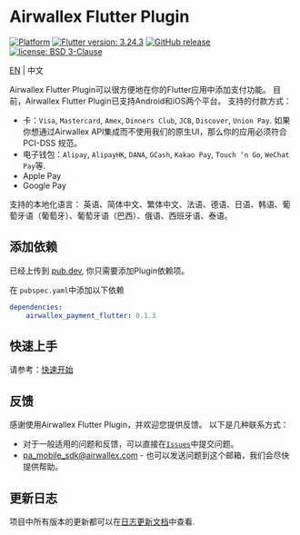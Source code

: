 # Airwallex Flutter Plugin
[![Platform](https://img.shields.io/badge/platform-flutter-darkgreen)](https://flutter.dev/)
[![Flutter version: 3.24.3](https://img.shields.io/badge/flutter-3.24.3-brightgreen)](https://medium.com/flutter/flutter-3-24-dart-3-5-204b7d20c45d)
[![GitHub release](https://img.shields.io/github/v/release/airwallex/airwallex-payment-flutter)](https://github.com/airwallex/airwallex-payment-flutter/releases)
[![license: BSD 3-Clause](https://img.shields.io/badge/license-BSD%203--Clause-lightblue)](https://github.com/airwallex/airwallex-payment-flutter/blob/main/LICENSE)

[EN](./README.md) | 中文

Airwallex Flutter Plugin可以很方便地在你的Flutter应用中添加支付功能。
目前，Airwallex Flutter Plugin已支持Android和iOS两个平台。
支持的付款方式：
- 卡：`Visa`, `Mastercard`, `Amex`, `Dinners Club`, `JCB`, `Discover`, `Union Pay`. 如果你想通过Airwallex API集成而不使用我们的原生UI，那么你的应用必须符合PCI-DSS 规范。 
- 电子钱包：`Alipay`, `AlipayHK`, `DANA`, `GCash`, `Kakao Pay`, `Touch ‘n Go`, `WeChat Pay`等.
- Apple Pay
- Google Pay

支持的本地化语言：
英语、简体中文、繁体中文、法语、德语、日语、韩语、葡萄牙语（葡萄牙）、葡萄牙语（巴西）、俄语、西班牙语、泰语。

## 添加依赖
已经上传到 [pub.dev](https://pub.dev/packages/airwallex_payment_flutter), 你只需要添加Plugin依赖项。

在 `pubspec.yaml`中添加以下依赖
```yaml
dependencies:
    airwallex_payment_flutter: 0.1.3
```

## 快速上手
请参考：[快速开始](GUIDE-zh.md)

## 反馈
感谢使用Airwallex Flutter Plugin，并欢迎您提供反馈。 以下是几种联系方式：

* 对于一般适用的问题和反馈，可以直接在[`Issues`](https://github.com/airwallex/airwallex-payment-flutter/issues)中提交问题。
* [pa_mobile_sdk@airwallex.com](mailto:pa_mobile_sdk@airwallex.com) - 也可以发送问题到这个邮箱，我们会尽快提供帮助。

## 更新日志
项目中所有版本的更新都可以在[日志更新文档](CHANGELOG.md)中查看.
